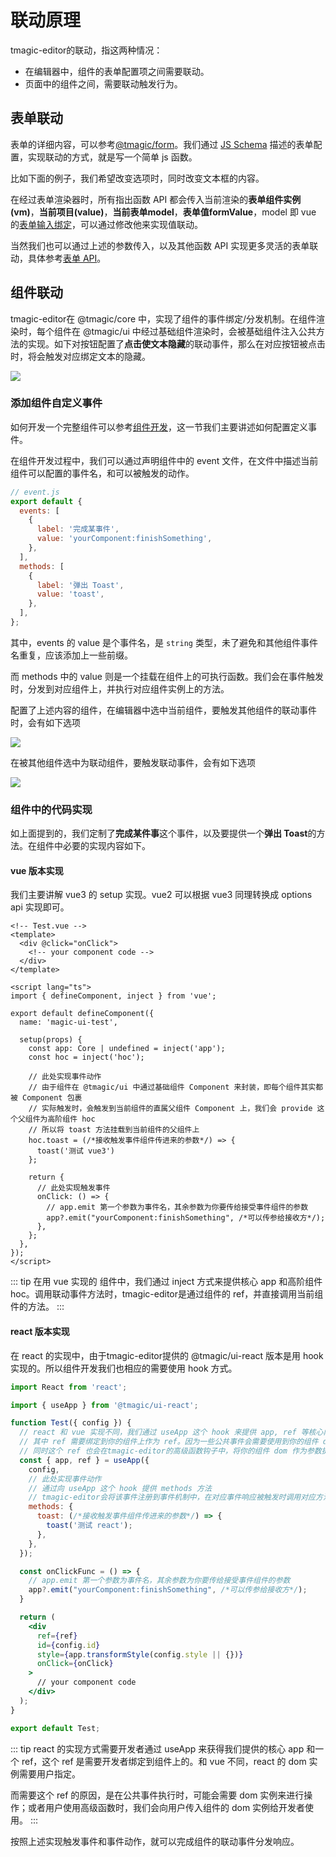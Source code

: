 # 联动原理
tmagic-editor的联动，指这两种情况：
- 在编辑器中，组件的表单配置项之间需要联动。
- 页面中的组件之间，需要联动触发行为。

## 表单联动
表单的详细内容，可以参考[@tmagic/form](../advanced/magic-form)。我们通过 [JS Schema](../advanced/js-schema) 描述的表单配置，实现联动的方式，就是写一个简单 js 函数。

比如下面的例子，我们希望改变选项时，同时改变文本框的内容。

<demo-block type="form" :config="`[{
  text: '文本',
  name: 'text'
}, {
  type: 'select',
  text: '下拉选项',
  name: 'select',
  options: [
    { text: '选项1', value: 1 },
    { text: '选项2', value: 2 }
  ],
  onChange: (vm, value, { model }) => {
    model.text = value;
  }
}]`">
</demo-block>

在经过表单渲染器时，所有指出函数 API 都会传入当前渲染的**表单组件实例(vm)**，**当前项目(value)**，**当前表单model**，**表单值formValue**，model 即 vue 的[表单输入绑定](https://v3.cn.vuejs.org/guide/forms.html#%E5%9F%BA%E7%A1%80%E7%94%A8%E6%B3%95)，可以通过修改他来实现值联动。

当然我们也可以通过上述的参数传入，以及其他函数 API 实现更多灵活的表单联动，具体参考[表单 API](../../api/base-config)。

## 组件联动
tmagic-editor在 @tmagic/core 中，实现了组件的事件绑定/分发机制。在组件渲染时，每个组件在 @tmagic/ui 中经过基础组件渲染时，会被基础组件注入公共方法的实现。如下对按钮配置了**点击使文本隐藏**的联动事件，那么在对应按钮被点击时，将会触发对应绑定文本的隐藏。

<img src="https://image.video.qpic.cn/oa_88b7d-10_2117738923_1637238863127559">

### 添加组件自定义事件
如何开发一个完整组件可以参考[组件开发](../../component/introduction)，这一节我们主要讲述如何配置定义事件。

在组件开发过程中，我们可以通过声明组件中的 event 文件，在文件中描述当前组件可以配置的事件名，和可以被触发的动作。
```javascript
// event.js
export default {
  events: [
    {
      label: '完成某事件',
      value: 'yourComponent:finishSomething',
    },
  ],
  methods: [
    {
      label: '弹出 Toast',
      value: 'toast',
    },
  ],
};

```
其中，events 的 value 是个事件名，是 `string` 类型，未了避免和其他组件事件名重复，应该添加上一些前缀。

而 methods 中的 value 则是一个挂载在组件上的可执行函数。我们会在事件触发时，分发到对应组件上，并执行对应组件实例上的方法。

配置了上述内容的组件，在编辑器中选中当前组件，要触发其他组件的联动事件时，会有如下选项

<img src="https://image.video.qpic.cn/oa_88b7d-32_1191352525_1637240258489761">

在被其他组件选中为联动组件，要触发联动事件，会有如下选项

<img src="https://image.video.qpic.cn/oa_fd3c9c-3_214972289_1637240375129207">

### 组件中的代码实现
如上面提到的，我们定制了**完成某件事**这个事件，以及要提供一个**弹出 Toast**的方法。在组件中必要的实现内容如下。

#### vue 版本实现
我们主要讲解 vue3 的 setup 实现。vue2 可以根据 vue3 同理转换成 options api 实现即可。

```vue
<!-- Test.vue -->
<template>
  <div @click="onClick">
    <!-- your component code -->
  </div>
</template>

<script lang="ts">
import { defineComponent, inject } from 'vue';

export default defineComponent({
  name: 'magic-ui-test',

  setup(props) {
    const app: Core | undefined = inject('app');
    const hoc = inject('hoc');

    // 此处实现事件动作
    // 由于组件在 @tmagic/ui 中通过基础组件 Component 来封装，即每个组件其实都被 Component 包裹
    // 实际触发时，会触发到当前组件的直属父组件 Component 上，我们会 provide 这个父组件为高阶组件 hoc
    // 所以将 toast 方法挂载到当前组件的父组件上
    hoc.toast = (/*接收触发事件组件传进来的参数*/) => {
      toast('测试 vue3')
    };

    return {
      // 此处实现触发事件
      onClick: () => {
        // app.emit 第一个参数为事件名，其余参数为你要传给接受事件组件的参数
        app?.emit("yourComponent:finishSomething", /*可以传参给接收方*/);
      },
    };
  },
});
</script>
```

::: tip 
在用 vue 实现的 组件中，我们通过 inject 方式来提供核心 app 和高阶组件 hoc。调用联动事件方法时，tmagic-editor是通过组件的 ref，并直接调用当前组件的方法。
:::

#### react 版本实现
在 react 的实现中，由于tmagic-editor提供的 @tmagic/ui-react 版本是用 hook 实现的。所以组件开发我们也相应的需要使用 hook 方式。

```jsx
import React from 'react';

import { useApp } from '@tmagic/ui-react';

function Test({ config }) {
  // react 和 vue 实现不同，我们通过 useApp 这个 hook 来提供 app, ref 等核心内容
  // 其中 ref 需要绑定到你的组件上作为 ref。因为一些公共事件会需要使用到你的组件 dom
  // 同时这个 ref 也会在tmagic-editor的高级函数钩子中，将你的组件 dom 作为参数提供给自定义钩子
  const { app, ref } = useApp({
    config,
    // 此处实现事件动作
    // 通过向 useApp 这个 hook 提供 methods 方法
    // tmagic-editor会将该事件注册到事件机制中，在对应事件响应被触发时调用对应方法
    methods: {
      toast: (/*接收触发事件组件传进来的参数*/) => {
        toast('测试 react');
      },
    },
  });

  const onClickFunc = () => {
    // app.emit 第一个参数为事件名，其余参数为你要传给接受事件组件的参数
    app?.emit("yourComponent:finishSomething", /*可以传参给接收方*/);
  }

  return (
    <div 
      ref={ref}
      id={config.id}
      style={app.transformStyle(config.style || {})}
      onClick={onClick}
    >
      // your component code
    </div>
  );
}

export default Test;
```

::: tip 
react 的实现方式需要开发者通过 useApp 来获得我们提供的核心 app 和一个 ref，这个 ref 是需要开发者绑定到组件上的。和 vue 不同，react 的 dom 实例需要用户指定。

而需要这个 ref 的原因，是在公共事件执行时，可能会需要 dom 实例来进行操作；或者用户使用高级函数时，我们会向用户传入组件的 dom 实例给开发者使用。
:::

按照上述实现触发事件和事件动作，就可以完成组件的联动事件分发响应。


